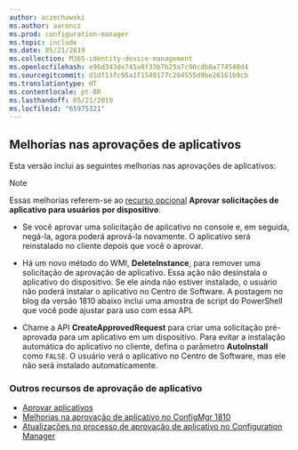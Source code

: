 ```yaml
---
author: aczechowski
ms.author: aaroncz
ms.prod: configuration-manager
ms.topic: include
ms.date: 05/21/2019
ms.collection: M365-identity-device-management
ms.openlocfilehash: e96d343de745a8f33b7b25a7c90cdb8a774548d4
ms.sourcegitcommit: d1df13fc95a1f1540177c294555d9be26161b9cb
ms.translationtype: HT
ms.contentlocale: pt-BR
ms.lasthandoff: 05/21/2019
ms.locfileid: "65975321"
---
```

## <a name="bkmk_approve"></a> Melhorias nas aprovações de aplicativos

<!--4224910-->

Esta versão inclui as seguintes melhorias nas aprovações de aplicativos:

> [!Note]  
> Essas melhorias referem-se ao [recurso opcional](/sccm/core/servers/manage/install-in-console-updates#bkmk_options) **Aprovar solicitações de aplicativo para usuários por dispositivo**.  

- Se você aprovar uma solicitação de aplicativo no console e, em seguida, negá-la, agora poderá aprová-la novamente. O aplicativo será reinstalado no cliente depois que você o aprovar.  

- Há um novo método do WMI, **DeleteInstance**, para remover uma solicitação de aprovação de aplicativo. Essa ação não desinstala o aplicativo do dispositivo. Se ele ainda não estiver instalado, o usuário não poderá instalar o aplicativo no Centro de Software. A postagem no blog da versão 1810 abaixo inclui uma amostra de script do PowerShell que você pode ajustar para uso com essa API.  

- Chame a API **CreateApprovedRequest** para criar uma solicitação pré-aprovada para um aplicativo em um dispositivo. Para evitar a instalação automática do aplicativo no cliente, defina o parâmetro **AutoInstall** como `FALSE`. O usuário verá o aplicativo no Centro de Software, mas ele não será instalado automaticamente.

### <a name="other-app-approval-resources"></a>Outros recursos de aprovação de aplicativo

- [Aprovar aplicativos](/sccm/apps/deploy-use/app-approval#bkmk_email-approve)
- [Melhorias na aprovação de aplicativo no ConfigMgr 1810](https://techcommunity.microsoft.com/t5/Configuration-Manager-Blog/Application-approval-improvements-in-ConfigMgr-1810/ba-p/303534)
- [Atualizações no processo de aprovação de aplicativo no Configuration Manager](https://techcommunity.microsoft.com/t5/Configuration-Manager-Blog/Updates-to-the-application-approval-process-in-Configuration/ba-p/275048)